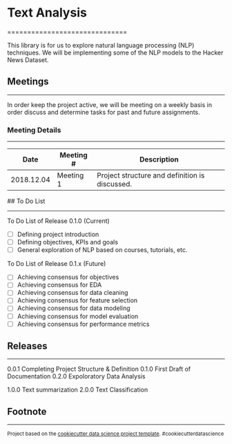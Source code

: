 # Text Analysis

==============================

This library is for us to explore natural language processing (NLP) techniques. We will be implementing some of the NLP models to the Hacker News Dataset.

## Meetings

-----------------
In order keep the project active, we will be meeting on a weekly basis in order discuss and determine tasks for past and future assignments.

### Meeting Details

-----------------
| Date | Meeting # | Description |
| --- | ----------- |  -------------------------------- |
| 2018.12.04 | Meeting 1 | Project structure and definition is discussed. |

## To Do List

-----------------
To Do List of Release 0.1.0 (Current)

- [ ] Defining project introduction
- [ ] Defining objectives, KPIs and goals
- [ ] General exploration of NLP based on courses, tutorials, etc.

To Do List of Release 0.1.x (Future)

- [ ] Achieving consensus for objectives
- [ ] Achieving consensus for EDA
- [ ] Achieving consensus for data cleaning
- [ ] Achieving consensus for feature selection
- [ ] Achieving consensus for data modeling
- [ ] Achieving consensus for model evaluation
- [ ] Achieving consensus for performance metrics

## Releases

-----------------

0.0.1 Completing Project Structure & Definition
0.1.0 First Draft of Documentation
0.2.0 Expoloratory Data Analysis

1.0.0 Text summarization
2.0.0 Text Classification

## Footnote

-----------------
<p><small>Project based on the <a target="_blank" href="https://drivendata.github.io/cookiecutter-data-science/">cookiecutter data science project template</a>. #cookiecutterdatascience</small></p>
